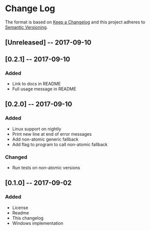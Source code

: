 # Change Log

The format is based on [Keep a Changelog](http://keepachangelog.com/)
and this project adheres to [Semantic Versioning](http://semver.org/).

## [Unreleased] -- 2017-09-10

## [0.2.1] -- 2017-09-10
### Added
 - Link to docs in README
 - Full usage message in README

## [0.2.0] -- 2017-09-10
### Added
 - Linux support on nightly
 - Print new line at end of error messages
 - Add non-atomic generic fallback
 - Add flag to program to call non-atomic fallback 
### Changed
 - Run tests on non-atomic versions

## [0.1.0] -- 2017-09-02
### Added
 - License
 - Readme
 - This changelog
 - Windows implementation
